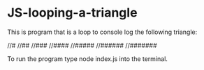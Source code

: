 # JS-looping-a-triangle

This is program that is a loop to console log the following triangle: 

//#
//##
//###
//####
//#####
//######
//#######

To run the program type node index.js into the terminal. 
